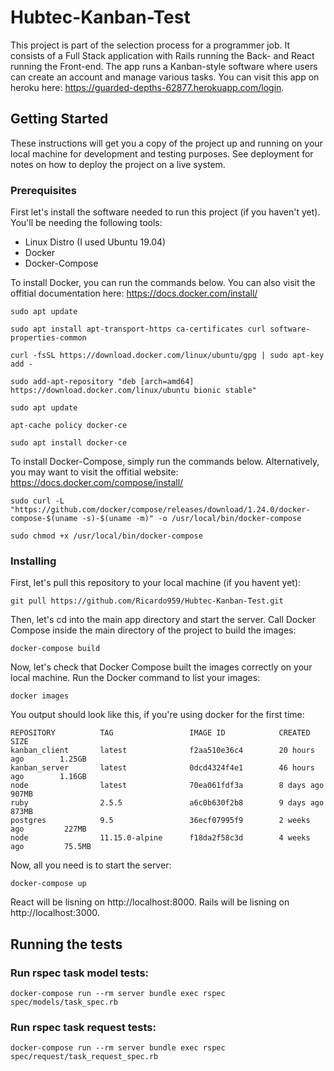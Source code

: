 # Hubtec-Kanban-Test

This project is part of the selection process for a programmer job. It consists of a Full Stack application with Rails running the Back- and React running the Front-end. The app runs a Kanban-style software where users can create an account and manage various tasks. You can visit this app on heroku here: https://guarded-depths-62877.herokuapp.com/login.

## Getting Started

These instructions will get you a copy of the project up and running on your local machine for development and testing purposes. See deployment for notes on how to deploy the project on a live system.

### Prerequisites

First let's install the software needed to run this project (if you haven't yet). You'll be needing the following tools:

* Linux Distro (I used Ubuntu 19.04)
* Docker
* Docker-Compose

To install Docker, you can run the commands below. You can also visit the offitial documentation here: https://docs.docker.com/install/

```
sudo apt update

sudo apt install apt-transport-https ca-certificates curl software-properties-common

curl -fsSL https://download.docker.com/linux/ubuntu/gpg | sudo apt-key add -

sudo add-apt-repository "deb [arch=amd64] https://download.docker.com/linux/ubuntu bionic stable"

sudo apt update

apt-cache policy docker-ce

sudo apt install docker-ce

```

To install Docker-Compose, simply run the commands below. Alternatively, you may want to visit the offitial website: https://docs.docker.com/compose/install/

```
sudo curl -L "https://github.com/docker/compose/releases/download/1.24.0/docker-compose-$(uname -s)-$(uname -m)" -o /usr/local/bin/docker-compose

sudo chmod +x /usr/local/bin/docker-compose
```

### Installing

First, let's pull this repository to your local machine (if you havent yet):
```
git pull https://github.com/Ricardo959/Hubtec-Kanban-Test.git
```
Then, let's cd into the main app directory and start the server. Call Docker Compose inside the main directory of the project to build the images:
```
docker-compose build
```
Now, let's check that Docker Compose built the images correctly on your local machine. Run the Docker command to list your images:
```
docker images
```
You output should look like this, if you're using docker for the first time:
```
REPOSITORY          TAG                 IMAGE ID            CREATED             SIZE
kanban_client       latest              f2aa510e36c4        20 hours ago        1.25GB
kanban_server       latest              0dcd4324f4e1        46 hours ago        1.16GB
node                latest              70ea061fdf3a        8 days ago          907MB
ruby                2.5.5               a6c0b630f2b8        9 days ago          873MB
postgres            9.5                 36ecf07995f9        2 weeks ago         227MB
node                11.15.0-alpine      f18da2f58c3d        4 weeks ago         75.5MB
```
Now, all you need is to start the server:
```
docker-compose up
```
React will be lisning on http://localhost:8000.
Rails will be lisning on http://localhost:3000.

## Running the tests

### Run rspec task model tests:
```
docker-compose run --rm server bundle exec rspec spec/models/task_spec.rb
```

### Run rspec task request tests:
```
docker-compose run --rm server bundle exec rspec spec/request/task_request_spec.rb
```
